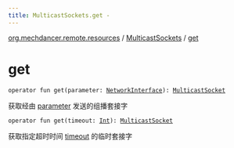 ```yaml
---
title: MulticastSockets.get - 
---
```


[org.mechdancer.remote.resources](../index.html) / [MulticastSockets](index.html) / [get](./get.html)

# get

`operator fun get(parameter: `[`NetworkInterface`](http://docs.oracle.com/javase/6/docs/api/java/net/NetworkInterface.html)`): `[`MulticastSocket`](http://docs.oracle.com/javase/6/docs/api/java/net/MulticastSocket.html)

获取经由 [parameter](get.html#org.mechdancer.remote.resources.MulticastSockets$get(java.net.NetworkInterface)/parameter) 发送的组播套接字

`operator fun get(timeout: `[`Int`](https://kotlinlang.org/api/latest/jvm/stdlib/kotlin/-int/index.html)`): `[`MulticastSocket`](http://docs.oracle.com/javase/6/docs/api/java/net/MulticastSocket.html)

获取指定超时时间 [timeout](get.html#org.mechdancer.remote.resources.MulticastSockets$get(kotlin.Int)/timeout) 的临时套接字

